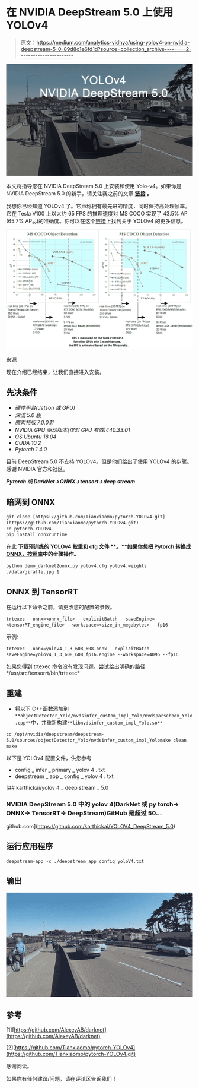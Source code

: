 # 在 NVIDIA DeepStream 5.0 上使用 YOLOv4

> 原文：<https://medium.com/analytics-vidhya/using-yolov4-on-nvidia-deepstream-5-0-89d8c1e6fd1d?source=collection_archive---------2----------------------->

![](img/67b73afe09808fb82ee56a750d5a4da7.png)

本文将指导您在 NVIDIA DeepStream 5.0 上安装和使用 Yolo-v4。如果你是 NVIDIA DeepStream 5.0 的新手，请关注我之前的文章 [**链接**](/analytics-vidhya/getting-started-with-nvidia-deepstream-5-0-8a05d061c4ee) **。**

我想你已经知道 YOLOv4 了。它声称拥有最先进的精度，同时保持高处理帧率。它在 Tesla V100 上以大约 65 FPS 的推理速度对 MS COCO 实现了 43.5% AP (65.7% AP₅₀)的准确度。你可以在这个[链接](https://github.com/AlexeyAB/darknet/)上找到关于 YOLOv4 的更多信息。

![](img/d16585c62dd0c58398f9b9755c831fc3.png)

[来源](https://github.com/AlexeyAB/darknet)

现在介绍已经结束，让我们直接进入安装。

## 先决条件

*   *硬件平台(Jetson 或 GPU)*
*   *深流 5.0 版*
*   *腾索特版 7.0.0.11*
*   *NVIDIA GPU 驱动版本(仅对 GPU 有效)440.33.01*
*   *OS Ubuntu 18.04*
*   *CUDA 10.2*
*   *Pytorch 1.4.0*

目前 DeepStream 5.0 不支持 YOLOv4。但是他们给出了使用 YOLOv4 的步骤。感谢 NVIDIA 官方和社区。

***Pytorch 或 DarkNet→ONNX→tensort→deep stream***

## 暗网到 ONNX

```
git clone [https://github.com/Tianxiaomo/pytorch-YOLOv4.git](https://github.com/Tianxiaomo/pytorch-YOLOv4.git)
cd pytorch-YOLOv4
pip install onnxruntime 
```

在此 **下载预训练的 YOLOv4 权重和 cfg 文件 [**。**如果你想把 Pytorch 转换成 ONNX，按照](https://github.com/AlexeyAB/darknet#pre-trained-models)[库](https://github.com/Tianxiaomo/pytorch-YOLOv4)中的步骤操作。**

```
python demo_darknet2onnx.py yolov4.cfg yolov4.weights ./data/giraffe.jpg 1
```

## ONNX 到 TensorRT

在运行以下命令之前，请更改您的配置的参数。

```
trtexec --onnx=<onnx_file> --explicitBatch --saveEngine=<tensorRT_engine_file> --workspace=<size_in_megabytes> --fp16
```

示例:

```
trtexec --onnx=yolov4_1_3_608_608.onnx --explicitBatch --saveEngine=yolov4_1_3_608_608_fp16.engine --workspace=4096 --fp16
```

如果您得到 trtexec 命令没有发现问题。尝试给出明确的路径*/usr/src/tensorrt/bin/trtexec*

## 重建

*   将以下 C++函数添加到`**objectDetector_Yolo/nvdsinfer_custom_impl_Yolo/nvdsparsebbox_Yolo.cpp**`中，并重新构建`**libnvdsinfer_custom_impl_Yolo.so**`

```
cd /opt/nvidia/deepstream/deepstream-5.0/sources/objectDetector_Yolo/nvdsinfer_custom_impl_Yolomake clean
make
```

以下是 YOLOv4 配置文件，供您参考

*   config _ infer _ primary _ yolov 4 . txt
*   deepstream _ app _ config _ yolov 4 . txt

[](https://github.com/karthickai/YOLOV4_DeepStream_5.0) [## karthickai/yolov 4 _ deep stream _ 5.0

### NVIDIA DeepStream 5.0 中的 yolov 4(DarkNet 或 py torch-> ONNX-> TensorRT-> DeepStream)GitHub 是超过 50…

github.com](https://github.com/karthickai/YOLOV4_DeepStream_5.0) 

## 运行应用程序

```
deepstream-app -c ./deepstream_app_config_yoloV4.txt
```

## 输出

![](img/214d9e5f0633f4fd7757bb2ce3cc1414.png)

## 参考

[1][https://github.com/AlexeyAB/darknet](https://github.com/AlexeyAB/darknet)

[2][https://github.com/Tianxiaomo/pytorch-YOLOv4](https://github.com/Tianxiaomo/pytorch-YOLOv4.git)

感谢阅读。

如果你有任何建议/问题，请在评论区告诉我们！